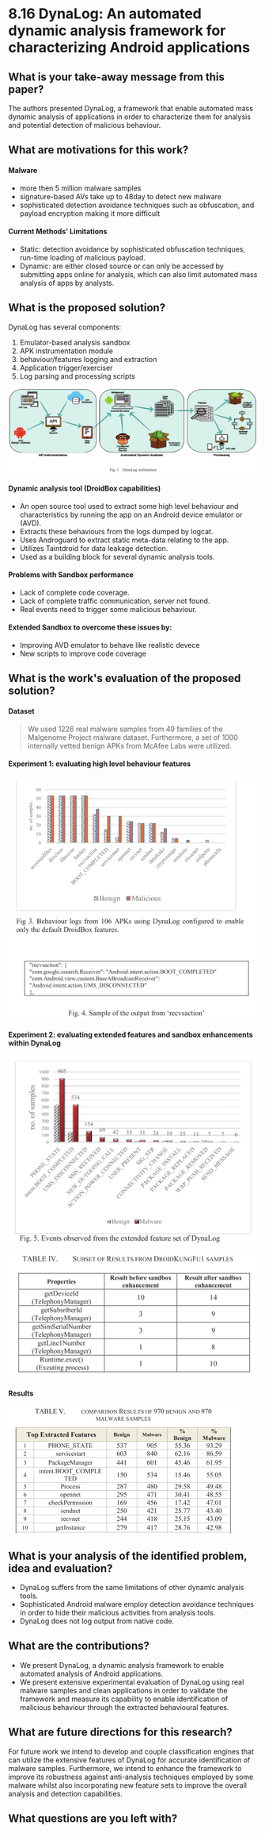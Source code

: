 # 8.16 DynaLog: An automated dynamic analysis framework for characterizing Android applications


## What is your take-away message from this paper?
The authors presented DynaLog, a framework that enable automated mass dynamic analysis of applications in order to characterize them for analysis and potential detection of malicious behaviour.

## What are motivations for this work?
#### Malware
- more then 5 million malware samples
- signature-based AVs take up to 48day to detect new malware
- sophisticated detection avoidance techniques such as obfuscation, and payload encryption making it more difficult

#### Current Methods' Limitations
- Static: detection avoidance by sophisticated obfuscation techniques, run-time loading of malicious payload.
- Dynamic: are either closed source or can only be accessed by submitting apps online for analysis, which can also limit automated mass analysis of apps by analysts.

## What is the proposed solution?
DynaLog has several components:
1. Emulator-based analysis sandbox
2. APK instrumentation module
3. behaviour/features logging and extraction
4. Application trigger/exerciser
5. Log parsing and processing scripts

![](../pic/8.16_architecture.png)

#### Dynamic analysis tool (DroidBox capabilities)
- An open source tool used to extract some high level behaviour and characteristics by running the app on an Android device emulator or (AVD).
- Extracts these behaviours from the logs dumped by logcat.
- Uses Androguard to extract static meta-data relating to the app.
- Utilizes Taintdroid for data leakage detection.
- Used as a building block for several dynamic analysis tools.

#### Problems with Sandbox performance
- Lack of complete code coverage.
- Lack of complete traffic communication, server not found.
- Real events need to trigger some malicious behaviour.

#### Extended Sandbox to overcome these issues by:
- Improving AVD emulator to behave like realistic devece
- New scripts to improve code coverage

## What is the work's evaluation of the proposed solution?
#### Dataset
>We used 1226 real malware samples from 49 families of the Malgenome Project malware dataset. Furthermore, a set of 1000 internally vetted benign APKs from McAfee Labs were utilized.

#### Experiment 1: evaluating high level behaviour features

![](../pic/8.16_experiment.png)

#### Experiment 2: evaluating extended features and sandbox enhancements within DynaLog

![](../pic/8.16_experiment2.png)

![](../pic/8.16_experiment3.png)

#### Results

![](../pic/8.16_result.png)

## What is your analysis of the identified problem, idea and evaluation?
- DynaLog suffers from the same limitations  of other dynamic analysis tools.
- Sophisticated Android malware employ detection avoidance techniques in order to hide their malicious activities from analysis tools.
- DynaLog does not log output from native code.

## What are the contributions?
- We present DynaLog, a dynamic analysis framework to enable automated analysis of Android applications.
- We present extensive experimental evaluation of DynaLog using real malware samples and clean applications in order to validate the framework and measure its capability to enable identification of malicious behaviour through the extracted behavioural features.

## What are future directions for this research?
For future work we intend to develop and couple classification engines that can utilize the extensive features of DynaLog for accurate identification of malware samples. Furthermore, we intend to enhance the framework to improve its robustness against anti-analysis techniques employed by some malware whilst also incorporating new feature sets to improve the overall analysis and detection capabilities.

## What questions are you left with?
